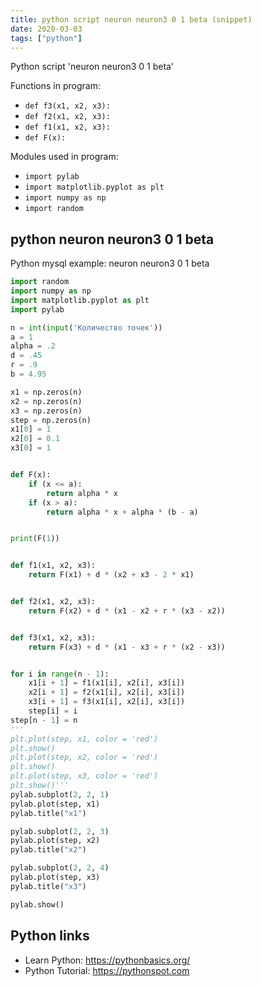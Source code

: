 ```yaml
---
title: python script neuron neuron3 0 1 beta (snippet)
date: 2020-03-03
tags: ["python"]
---
```

Python script 'neuron neuron3 0 1 beta'

Functions in program: 
* `def f3(x1, x2, x3):`
* `def f2(x1, x2, x3):`
* `def f1(x1, x2, x3):`
* `def F(x):`

Modules used in program: 
* `import pylab`
* `import matplotlib.pyplot as plt`
* `import numpy as np`
* `import random`

## python neuron neuron3 0 1 beta

Python mysql example: neuron neuron3 0 1 beta

```python
import random
import numpy as np
import matplotlib.pyplot as plt
import pylab

n = int(input('Количество точек'))
a = 1
alpha = .2
d = .45
r = .9
b = 4.95

x1 = np.zeros(n)
x2 = np.zeros(n)
x3 = np.zeros(n)
step = np.zeros(n)
x1[0] = 1
x2[0] = 0.1
x3[0] = 1


def F(x):
    if (x <= a):
        return alpha * x
    if (x > a):
        return alpha * x + alpha * (b - a)


print(F(1))


def f1(x1, x2, x3):
    return F(x1) + d * (x2 + x3 - 2 * x1)


def f2(x1, x2, x3):
    return F(x2) + d * (x1 - x2 + r * (x3 - x2))


def f3(x1, x2, x3):
    return F(x3) + d * (x1 - x3 + r * (x2 - x3))


for i in range(n - 1):
    x1[i + 1] = f1(x1[i], x2[i], x3[i])
    x2[i + 1] = f2(x1[i], x2[i], x3[i])
    x3[i + 1] = f3(x1[i], x2[i], x3[i])
    step[i] = i
step[n - 1] = n
'''
plt.plot(step, x1, color = 'red')
plt.show()
plt.plot(step, x2, color = 'red')
plt.show()
plt.plot(step, x3, color = 'red')
plt.show()'''
pylab.subplot(2, 2, 1)
pylab.plot(step, x1)
pylab.title("x1")

pylab.subplot(2, 2, 3)
pylab.plot(step, x2)
pylab.title("x2")

pylab.subplot(2, 2, 4)
pylab.plot(step, x3)
pylab.title("x3")

pylab.show()

```

## Python links

- Learn Python: https://pythonbasics.org/
- Python Tutorial: https://pythonspot.com
